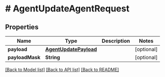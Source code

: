 # # AgentUpdateAgentRequest


## Properties 


Name | Type | Description | Notes
------------ | ------------- | ------------- | -------------
**payload**| [**AgentUpdatePayload**](AgentUpdatePayload.md) |   | [optional]
**payloadMask**| **String** |   | [optional]


[[Back to Model list]](../../README.md#models) [[Back to API list]](../../README.md#endpoints) [[Back to README]](../../README.md)

